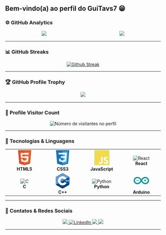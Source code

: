 ## Bem-vindo(a) ao perfil do GuiTavs7 😁

### ⚙️ GitHub Analytics

<div align="center" style="display: flex; justify-content: space-between;">
    <a href="https://github.com/GuiTavs7" style="flex: 1;">
        <img height="180em" src="https://github-readme-stats.vercel.app/api?username=GuiTavs7&show_icons=true&theme=tokyonight&include_all_commits=true&count_private=true"/>
    </a>
    <a href="https://github.com/GuiTavs7" style="flex: 1;">
        <img height="180em" src="https://github-readme-stats.vercel.app/api/top-langs/?username=GuiTavs7&layout=compact&langs_count=6&theme=tokyonight"/>
    </a>
</div>

--- 


### 📊 GitHub Streaks

<div align="center">
  <a href="https://github.com/GuiTavs7">
    <img height="180em" src="https://streak-stats.demolab.com?user=GuiTavs7&theme=tokyonight" alt="Github Streak"/>
  </a>
</div>


--- 

### 🏆 GitHub Profile Trophy

<p align="center">
  <a
    href="https://github.com/ryo-ma/github-profile-trophy"
    title="repositório de troféus"
  >
    <img
      width="800"
      src="https://github-profile-trophy.vercel.app/?username=GuiTavs7&column=8&theme=darkhub&no-frame=true&no-bg=true"
    />
  </a>
</p>

---

<div>
  <h3><b>📍 Profile Visitor Count</b></h3>
</div>

<p align="center">
  <img
    src="https://visitor-badge.laobi.icu/badge?page_id=GuiTavs7"
    alt="Número de visitantes no perfil"
  />
</p>

---

### 👾 Tecnologias & Linguagens

<div align="center">

<table>
  <tr>
    <td align="center" width="130">
      <img src="https://raw.githubusercontent.com/devicons/devicon/master/icons/html5/html5-original.svg" width="50" height="50" alt="HTML"/>
      <br><b>HTML5</b>
    </td>
    <td align="center" width="130">
      <img src="https://raw.githubusercontent.com/devicons/devicon/master/icons/css3/css3-original.svg" width="50" height="50" alt="CSS"/>
      <br><b>CSS3</b>
    </td>
    <td align="center" width="130">
      <img src="https://raw.githubusercontent.com/devicons/devicon/master/icons/javascript/javascript-plain.svg" width="50" height="50" alt="JavaScript"/>
      <br><b>JavaScript</b>
    </td>
    <td align="center" width="130">
      <img src="https://cdn.jsdelivr.net/gh/devicons/devicon/icons/react/react-original.svg" width="50" height="50" alt="React"/>
      <br><b>React</b>
    </td>
  </tr>
  <tr>
    <td align="center" width="130">
      <img src="https://github.com/user-attachments/assets/4f1a13d3-88f6-4836-8d2a-e757f8f2ca34" width="50" height="50" alt="C"/>
      <br><b>C</b>
    </td>
    <td align="center" width="130">
      <img src="https://raw.githubusercontent.com/devicons/devicon/master/icons/cplusplus/cplusplus-original.svg" width="50" height="50" alt="C++"/>
      <br><b>C++</b>
    </td>
    <td align="center" width="130">
      <img src="https://cdn.jsdelivr.net/gh/devicons/devicon/icons/python/python-original.svg" width="50" height="50" alt="Python"/>
      <br><b>Python</b>
    </td>
    <td align="center" width="130">
      <img src="https://raw.githubusercontent.com/devicons/devicon/master/icons/arduino/arduino-original.svg" width="50" height="50" alt="Arduino"/>
      <br><b>Arduino</b>
    </td>
  </tr>
</table>

</div>


---
 
  ###  👤 Contatos & Redes Sociais
 
<div align="center"> 
 
<a href="https://mail.google.com/mail/u/0/#inbox" target="_blank">
  <img src="https://img.shields.io/badge/-Gmail-%23333?style=for-the-badge&logo=gmail&logoColor=white">
</a>
<a href="https://www.linkedin.com/in/guilherme-tavares-439238188/" target="_blank">
  <img src="https://img.shields.io/badge/LinkedIn-%230077B5?style=for-the-badge&logo=linkedin&logoColor=white" alt="LinkedIn"/>
</a>
<a href="https://linktr.ee/gui_tavs7" target="_blank">
  <img src="https://img.shields.io/badge/Linktree-39E09B?style=for-the-badge&logo=linktree&logoColor=white">
</a>
<a href="https://docs.google.com/document/d/1nHm5fOoHPYLbhphsE5-MuTnwoF7aSio5IcfR2kqhmLg/edit?tab=t.0" target="_blank">
  <img src="https://img.shields.io/badge/Currículo-4285F4?style=for-the-badge&logo=google-docs&logoColor=white">
</a>

---
 
</div>
